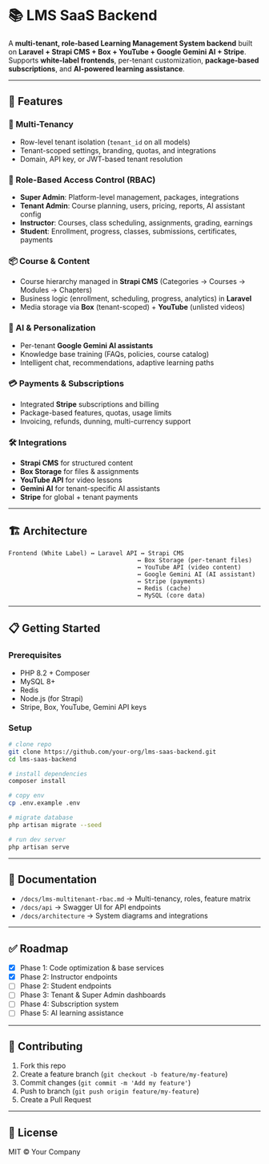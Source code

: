 # 📚 LMS SaaS Backend

A **multi-tenant, role-based Learning Management System backend** built on **Laravel + Strapi CMS + Box + YouTube + Google Gemini AI + Stripe**.  
Supports **white-label frontends**, per-tenant customization, **package-based subscriptions**, and **AI-powered learning assistance**.

---

## 🚀 Features

### 🔑 Multi-Tenancy
- Row-level tenant isolation (`tenant_id` on all models)  
- Tenant-scoped settings, branding, quotas, and integrations  
- Domain, API key, or JWT-based tenant resolution  

### 👥 Role-Based Access Control (RBAC)
- **Super Admin**: Platform-level management, packages, integrations  
- **Tenant Admin**: Course planning, users, pricing, reports, AI assistant config  
- **Instructor**: Courses, class scheduling, assignments, grading, earnings  
- **Student**: Enrollment, progress, classes, submissions, certificates, payments  

### 📦 Course & Content
- Course hierarchy managed in **Strapi CMS** (Categories → Courses → Modules → Chapters)  
- Business logic (enrollment, scheduling, progress, analytics) in **Laravel**  
- Media storage via **Box** (tenant-scoped) + **YouTube** (unlisted videos)  

### 🤖 AI & Personalization
- Per-tenant **Google Gemini AI assistants**  
- Knowledge base training (FAQs, policies, course catalog)  
- Intelligent chat, recommendations, adaptive learning paths  

### 💳 Payments & Subscriptions
- Integrated **Stripe** subscriptions and billing  
- Package-based features, quotas, usage limits  
- Invoicing, refunds, dunning, multi-currency support  

### 🛠️ Integrations
- **Strapi CMS** for structured content  
- **Box Storage** for files & assignments  
- **YouTube API** for video lessons  
- **Gemini AI** for tenant-specific AI assistants  
- **Stripe** for global + tenant payments  

---

## 🏗️ Architecture

```
Frontend (White Label) ↔ Laravel API ↔ Strapi CMS
                                    ↔ Box Storage (per-tenant files)
                                    ↔ YouTube API (video content)
                                    ↔ Google Gemini AI (AI assistant)
                                    ↔ Stripe (payments)
                                    ↔ Redis (cache)
                                    ↔ MySQL (core data)
```

---

## 📋 Getting Started

### Prerequisites
- PHP 8.2 + Composer
- MySQL 8+
- Redis
- Node.js (for Strapi)
- Stripe, Box, YouTube, Gemini API keys

### Setup
```bash
# clone repo
git clone https://github.com/your-org/lms-saas-backend.git
cd lms-saas-backend

# install dependencies
composer install

# copy env
cp .env.example .env

# migrate database
php artisan migrate --seed

# run dev server
php artisan serve
```

---

## 📖 Documentation
- `/docs/lms-multitenant-rbac.md` → Multi-tenancy, roles, feature matrix  
- `/docs/api` → Swagger UI for API endpoints  
- `/docs/architecture` → System diagrams and integrations  

---

## ✅ Roadmap
- [x] Phase 1: Code optimization & base services  
- [x] Phase 2: Instructor endpoints  
- [ ] Phase 2: Student endpoints  
- [ ] Phase 3: Tenant & Super Admin dashboards  
- [ ] Phase 4: Subscription system  
- [ ] Phase 5: AI learning assistance  

---

## 🤝 Contributing
1. Fork this repo  
2. Create a feature branch (`git checkout -b feature/my-feature`)  
3. Commit changes (`git commit -m 'Add my feature'`)  
4. Push to branch (`git push origin feature/my-feature`)  
5. Create a Pull Request  

---

## 📜 License
MIT © Your Company
